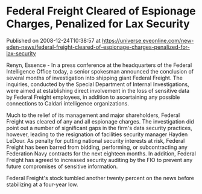 # Federal Freight Cleared of Espionage Charges, Penalized for Lax Security
Published on 2008-12-24T10:38:57 at https://universe.eveonline.com/new-eden-news/federal-freight-cleared-of-espionage-charges-penalized-for-lax-security

Renyn, Essence - In a press conference at the headquarters of the Federal Intelligence Office today, a senior spokesman announced the conclusion of several months of investigation into shipping giant Federal Freight. The inquiries, conducted by the Special Department of Internal Investigations, were aimed at establishing direct involvement in the loss of sensitive data by Federal Freight employees, in addition to ascertaining any possible connections to Caldari intelligence organizations.

Much to the relief of its management and major shareholders, Federal Freight was cleared of any and all espionage charges. The investigation did point out a number of significant gaps in the firm's data security practices, however, leading to the resignation of facilities security manager Hayden LeDour. As penalty for putting national security interests at risk, Federal Freight has been barred from bidding, performing, or subcontracting any Federation Navy contracts for the next eighteen months. In addition, Federal Freight has agreed to increased security auditing by the FIO to prevent any future compromises of sensitive information.

Federal Freight's stock tumbled another twenty percent on the news before stabilizing at a four-year low.
